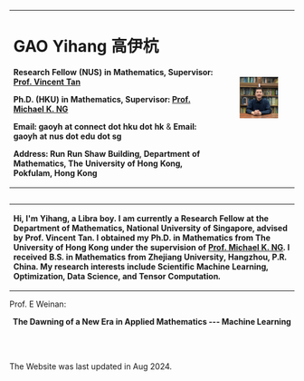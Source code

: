 <table border="0" align="left">
  <tr>
    <td width="75%">
      <h1>GAO Yihang 高伊杭</h1>
      <p align="left"><b>Research Fellow (NUS) in Mathematics, Supervisor: <a href="https://hkumath.hku.hk/~mng/">Prof. Vincent Tan</a></b></p>
      <p align="left"><b>Ph.D. (HKU) in Mathematics, Supervisor: <a href="https://hkumath.hku.hk/~mng/">Prof. Michael K. NG</a></b></p>
      <p align="left"><b>Email: gaoyh at connect dot hku dot hk</b> & <b>Email: gaoyh at nus dot edu dot sg</b></p>
      <p align="left"><b>Address: Run Run Shaw Building, Department of Mathematics, The University of Hong Kong, Pokfulam, Hong Kong</b></p>
    </td>
    <td width="25%">
      <center>
      <img src="/GAOYihang_img.jpg" width="60%"> 
        </center>
    </td>
  </tr>
</table>
<table border="0" align="left">
<tr>
  <td>
  <p align="left"><b>
  Hi, I'm Yihang, a Libra boy. I am currently a Research Fellow at the Department of Mathematics, National University of Singapore, advised by Prof. Vincent Tan. I obtained my Ph.D. in Mathematics from The University of Hong Kong under the supervision of <a href="https://hkumath.hku.hk/~mng/">Prof. Michael K. NG</a>. I received B.S. in Mathematics from Zhejiang University, Hangzhou, P.R. China. My research interests include Scientific Machine Learning, Optimization, Data Science, and Tensor Computation. 
 </b></p>
    </td>
  </tr>
  </table>
  
 
 
 <br/>
 <br/>
 
 
<p align="left">Prof. E Weinan:</p>
<p align="center"> <strong>The Dawning of a New Era in Applied Mathematics --- Machine Learning </strong> </p>

  
  
  




<!--  
  <h2>Others</h2>
  Click for information about my [applying to graduate studies](./application.md) if you are interested. -->
  <br/>
  <br/>
  
 <div> 
  <p align="left"> The Website was last updated in Aug 2024. </p>
  </div>
